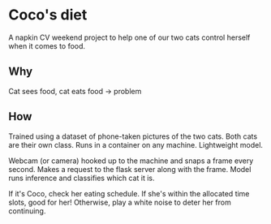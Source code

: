 # Coco's diet

A napkin CV weekend project to help one of our two cats control herself when it comes to food.

## Why

Cat sees food, cat eats food -> problem

## How

Trained using a dataset of phone-taken pictures of the two cats. Both cats are their own class.
Runs in a container on any machine. Lightweight model.

Webcam (or camera) hooked up to the machine and snaps a frame every second.
Makes a request to the flask server along with the frame. Model runs inference and classifies which cat it is.

If it's Coco, check her eating schedule. If she's within the allocated time slots, good for her! Otherwise, play a white noise to deter her from continuing.

